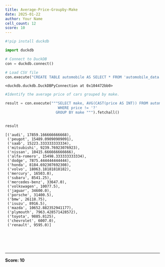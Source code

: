 ```yaml
---
title: Average-Price-Groupby-Make
date: 2025-01-22
author: Your Name
cell_count: 12
score: 10
---
```


```python
#!pip install duckdb
```


```python
import duckdb
```


```python
# Connect to DuckDB
con = duckdb.connect()

```


```python
# Load CSV file
con.execute("CREATE TABLE automobile AS SELECT * FROM 'automobile_data.csv'")

```




    <duckdb.duckdb.DuckDBPyConnection at 0x104472bb0>




```python
#Identify the average price of cars grouped by make.
```


```python
result = con.execute("""SELECT make, AVG(CAST(price AS INT)) FROM automobile
                        WHERE price != '?'
                       GROUP BY make """).fetchall()
                        
```


```python
result                  
```




    [('audi', 17859.166666666668),
     ('peugot', 15489.09090909091),
     ('saab', 15223.333333333334),
     ('mitsubishi', 9239.76923076923),
     ('nissan', 10415.666666666666),
     ('alfa-romero', 15498.333333333334),
     ('dodge', 7875.444444444444),
     ('honda', 8184.692307692308),
     ('volvo', 18063.18181818182),
     ('mercury', 16503.0),
     ('subaru', 8541.25),
     ('mercedes-benz', 33647.0),
     ('volkswagen', 10077.5),
     ('jaguar', 34600.0),
     ('porsche', 31400.5),
     ('bmw', 26118.75),
     ('isuzu', 8916.5),
     ('mazda', 10652.882352941177),
     ('plymouth', 7963.428571428572),
     ('toyota', 9885.8125),
     ('chevrolet', 6007.0),
     ('renault', 9595.0)]




```python

```


```python


```


```python

```


```python

```


```python

```


---
**Score: 10**
